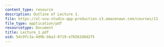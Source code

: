 ```yaml
---
content_type: resource
description: Outline of Lecture 1.
file: https://ol-ocw-studio-app-production.s3.amazonaws.com/courses/11-229-advanced-writing-seminar-spring-2004/5dc9fc3a4d9bbba30719e7b562d8d2f5_Lecture_1.pdf
file_type: application/pdf
resourcetype: Document
title: Lecture_1.pdf
uid: 5dc9fc3a-4d9b-bba3-0719-e7b562d8d2f5
---
```

